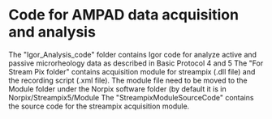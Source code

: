 # Code for AMPAD data acquisition and analysis
The "Igor_Analysis_code" folder contains Igor code for analyze active and passive microrheology data as described in Basic Protocol 4 and 5
The "For Stream Pix folder" contains acquisition module for streampix (.dll file) and the recording script (.xml file). The module file need to be moved to the Module folder under   the Norpix software folder (by default it is in Norpix/Streampix5/Module 
The "StreampixModuleSourceCode" contains the source code for the streampix acquisition module.

